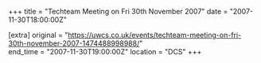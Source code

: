 +++
title = "Techteam Meeting on Fri 30th November 2007"
date = "2007-11-30T18:00:00Z"

[extra]
original = "https://uwcs.co.uk/events/techteam-meeting-on-fri-30th-november-2007-1474488998988/"    
end_time = "2007-11-30T19:00:00Z"
location = "DCS"
+++



